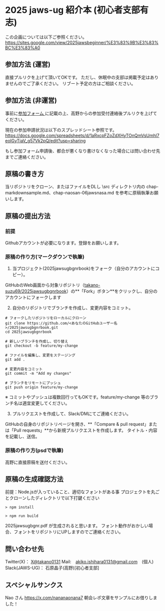 # 2025 jaws-ug 紹介本 (初心者支部有志)

この企画については以下ご参照ください。
https://sites.google.com/view/2025jawsbeginner/%E3%83%9B%E3%83%BC%E3%83%A0

## 参加方法 (運営)

直接プルリクを上げて頂いてOKです。
ただし、休眠中の支部は掲載予定はありませんのでご了承ください。
リブート予定の方はご相談ください。

## 参加方法 (非運営)

事前に<a href="https://docs.google.com/forms/d/e/1FAIpQLSdkj6HzHG7zSJwMOupT5jGTbVawr593F5_VyA_hqalPZ6RJnA/viewform">参加フォーム </a>に記載の上、高野からの参加受付連絡後プルリクを上げてください。

現在の参加申請状況は以下のスプレッドシート参照です。
https://docs.google.com/spreadsheets/d/1aRxcpFZoZdXHyTOnQmVsUmhl7eolGyTiaV_g57Vk2pQ/edit?usp=sharing

もし参加フォーム申請後、都合が悪くなり書けなくなった場合には問い合わせ先までご連絡ください。

## 原稿の書き方

当リポジトリをクローン、またはファイルをDLし
\src ディレクトリ内の chap-markdownsample.md、chap-naosan-06jawsnasa.md を参考に原稿執筆お願いします。

## 原稿の提出方法

### 前提
  
Githubアカウントが必要になります。登録をお願いします。

### 原稿の作り方(マークダウンで執筆)

1. 当プロジェクト(2025jawsugbgnrbook)をフォーク（自分のアカウントにコピー）。

GitHubのWeb画面から対象リポジトリ（[takano-suzu69/2025jawsugbgnrbook](https://github.com/takano-suzu69/2025jawsugbgnrbook)）の**「Fork」ボタン**をクリックし、自分のアカウントにフォークします

2. 自分のリポジトリでブランチを作成し、変更内容をコミット。
   
```
# フォークしたリポジトリをローカルにクローン
git clone https://github.com/<あなたのGitHubユーザー名>/2025jawsugbgnrbook.git
cd 2025jawsugbgnrbook

# 新しいブランチを作成し、切り替え
git checkout -b feature/my-change

# ファイルを編集し、変更をステージング
git add .

# 変更内容をコミット
git commit -m "Add my changes"

# ブランチをリモートにプッシュ
git push origin feature/my-change
```
※ コミットやプッシュは複数回行ってもOKです。feature/my-change 等のブランチ名は適宜変更してください。

3. プルリクエストを作成して、Slack/DMにてご連絡ください。

GitHubの自身のリポジトリページを開き、**「Compare & pull request」または「Pull requests」**から新規プルリクエストを作成します。
タイトル・内容を記載し、送信。

### 原稿の作り方(psdで執筆)

高野に直接原稿を送付ください。

## 原稿の生成確認方法

前提：Node.jsが入っていること、適切なフォントがある事
プロジェクトを丸ごとクローンしたディレクトリで以下打鍵ください

```
> npm install

> npm run build
```
2025jawsugbgnr.pdf が生成されると思います。
フォント動作がおかしい場合、フォントをリポジトリにUPしますのでご連絡ください。

## 問い合わせ先

Twitter(X)： <a href="https://twitter.com/takano0131">X@takano0131</a>
Mail:　akiko.ishihara0131@gmail.com　(個人)
Slack(JAWS-UG)： 石原晶子(高野)[初心者支部]

## スペシャルサンクス
Nao さん <a href="https://x.com/nananaonana7">https://x.com/nananaonana7</a>
朝会レポ文章をサンプルにお借りしました！
